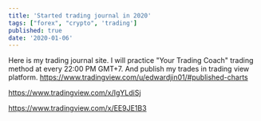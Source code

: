 ```yaml
---
title: 'Started trading journal in 2020'
tags: ["forex", "crypto", 'trading']
published: true
date: '2020-01-06'
---
```


Here is my trading journal site. I will practice "Your Trading Coach" trading method at every 22:00 PM GMT+7. And publish my trades in trading view platform.
https://www.tradingview.com/u/edwardjin01/#published-charts

https://www.tradingview.com/x/IgYLdiSj

https://www.tradingview.com/x/EE9JE1B3
